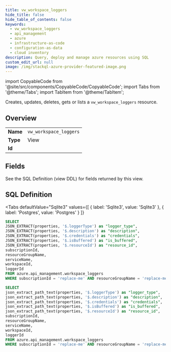 ```yaml
--- 
title: vw_workspace_loggers
hide_title: false
hide_table_of_contents: false
keywords:
  - vw_workspace_loggers
  - api_management
  - azure
  - infrastructure-as-code
  - configuration-as-data
  - cloud inventory
description: Query, deploy and manage azure resources using SQL
custom_edit_url: null
image: /img/stackql-azure-provider-featured-image.png
---
```


import CopyableCode from '@site/src/components/CopyableCode/CopyableCode';
import Tabs from '@theme/Tabs';
import TabItem from '@theme/TabItem';

Creates, updates, deletes, gets or lists a <code>vw_workspace_loggers</code> resource.

## Overview
<table><tbody>
<tr><td><b>Name</b></td><td><code>vw_workspace_loggers</code></td></tr>
<tr><td><b>Type</b></td><td>View</td></tr>
<tr><td><b>Id</b></td><td><CopyableCode code="azure.api_management.vw_workspace_loggers" /></td></tr>
</tbody></table>

## Fields

See the SQL Definition (view DDL) for fields returned by this view.

## SQL Definition

<Tabs
defaultValue="Sqlite3"
values={[
{ label: 'Sqlite3', value: 'Sqlite3' },
{ label: 'Postgres', value: 'Postgres' }
]}
>
<TabItem value="Sqlite3">

```sql
SELECT
JSON_EXTRACT(properties, '$.loggerType') as "logger_type",
JSON_EXTRACT(properties, '$.description') as "description",
JSON_EXTRACT(properties, '$.credentials') as "credentials",
JSON_EXTRACT(properties, '$.isBuffered') as "is_buffered",
JSON_EXTRACT(properties, '$.resourceId') as "resource_id",
subscriptionId,
resourceGroupName,
serviceName,
workspaceId,
loggerId
FROM azure.api_management.workspace_loggers
WHERE subscriptionId = 'replace-me' AND resourceGroupName = 'replace-me' AND serviceName = 'replace-me' AND workspaceId = 'replace-me';
```

</TabItem>
<TabItem value="Postgres">

```sql
SELECT
json_extract_path_text(properties, '$.loggerType') as "logger_type",
json_extract_path_text(properties, '$.description') as "description",
json_extract_path_text(properties, '$.credentials') as "credentials",
json_extract_path_text(properties, '$.isBuffered') as "is_buffered",
json_extract_path_text(properties, '$.resourceId') as "resource_id",
subscriptionId,
resourceGroupName,
serviceName,
workspaceId,
loggerId
FROM azure.api_management.workspace_loggers
WHERE subscriptionId = 'replace-me' AND resourceGroupName = 'replace-me' AND serviceName = 'replace-me' AND workspaceId = 'replace-me';
```

</TabItem>
</Tabs>
